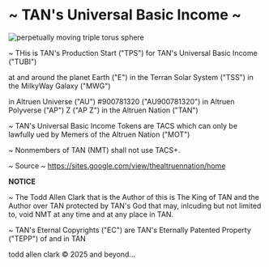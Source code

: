 <h1>~ TAN's Universal Basic Income ~</h1>


![perpetually moving triple torus sphere](https://github.com/user-attachments/assets/b6a3d183-0289-41c1-b44b-0153b86207c2)



~ THis is TAN's Production Start ("TPS") for TAN's Universal Basic Income ("TUBI")


at and around the planet Earth ("E") in the Terran Solar System ("TSS") in the MilkyWay Galaxy ("MWG")


in Altruen Universe ("AU") #900781320 ("AU900781320") in Altruen Polyverse ("AP") Z ("AP Z") in the Altruen Nation ("TAN")


~ TAN's Universal Basic Income Tokens are TACS which can only be lawfully ued by Memers of the Altruen Nation ("MOT")


~ Nonmembers of TAN (NMT) shall not use TACS+.


~ Source ~ https://sites.google.com/view/thealtruennation/home



**NOTICE**



~ The Todd Allen Clark that is the Author of this is The King of TAN and the Author over TAN protected by TAN's God that may, inlcuding but not limited to, void NMT at any time and at any place in TAN.



~ TAN's Eternal Copyrights ("EC") are TAN's Eternally Patented Property ("TEPP") of and in TAN 


todd allen clark © 2025 and beyond...

